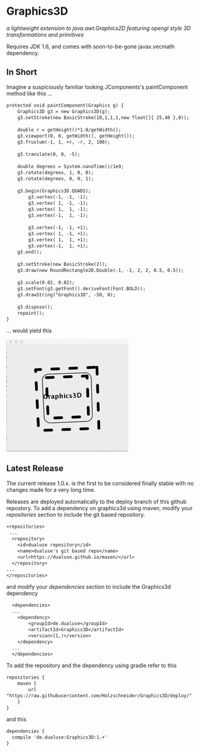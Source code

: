 Graphics3D
==========
*a lightweight extension to java.awt.Graphics2D featuring opengl style 3D transformations and primitives*

Requires JDK 1.6, and comes with soon-to-be-gone javax.vecmath dependency.
 

In Short
--------

Imagine a suspiciously familiar looking JComponents's paintComponent method like this ...

	protected void paintComponent(Graphics g) {
		Graphics3D g3 = new Graphics3D(g);
		g3.setStroke(new BasicStroke(10,1,1,1,new float[]{ 25,40 },0));
		
		double r = getHeight()*1.0/getWidth();
		g3.viewport(0, 0, getWidth(), getHeight());
		g3.frustum(-1, 1, +r, -r, 2, 100);
		
		g3.translate(0, 0, -5);

		double degrees = System.nanoTime()/1e9;
		g3.rotate(degrees, 1, 0, 0);
		g3.rotate(degrees, 0, 0, 1);

		g3.begin(Graphics3D.QUADS);
			g3.vertex(-1, -1, -1);
			g3.vertex( 1, -1, -1);
			g3.vertex( 1,  1, -1);
			g3.vertex(-1,  1, -1);

			g3.vertex(-1, -1, +1);
			g3.vertex( 1, -1, +1);
			g3.vertex( 1,  1, +1);
			g3.vertex(-1,  1, +1);
		g3.end();
		
		g3.setStroke(new BasicStroke(2));		
		g3.draw(new RoundRectangle2D.Double(-1, -1, 2, 2, 0.5, 0.5));
		
		g3.scale(0.02, 0.02);
		g3.setFont(g3.getFont().deriveFont(Font.BOLD));
		g3.drawString("Graphics3D", -50, 0);
		
		g3.dispose();
		repaint();
	}
		
... would yield this  

<img src="doc/demo.gif" />


Latest Release
-------

The current release 1.0.x. is the first to be considered finally stable with no changes made for a very long time.

Releases are deployed automatically to the deploy branch of this github repostory. 
To add a dependency on graphics3d using maven, modify your *repositories* section to include the git based repository.

	<repositories>
	 ...
	  <repository>
	    <id>dualuse repository</id>
	    <name>dualuse's git based repo</name>
	    <url>https://dualuse.github.io/maven/</url>
	  </repository>
	...
	</repositories>
	
and modify your *dependencies* section to include the Graphics3d dependency
 
	  <dependencies>
	  ...
	  	<dependency>
	  		<groupId>de.dualuse</groupId>
	  		<artifactId>Graphics3D</artifactId>
	  		<version>[1,)</version>
	  	</dependency>
	  ...
	  </dependencies>


To add the repository and the dependency using gradle refer to this

	repositories {
	    maven {
	        url "https://raw.githubusercontent.com/Holzschneider/Graphics3D/deploy/"
	    }
	}

and this

	dependencies {
	  compile 'de.dualuse:Graphics3D:1.+'
	}




